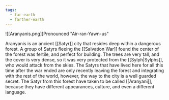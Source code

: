 ```yaml
---
tags:
  - far-earth
  - farther-earth
---
```

![[Aranyanis.png]]Pronounced "Air-ran-Yawn-us"

Aranyanis is an ancient [[Satyr]] city that resides deep within a dangerous forest. A group of Satyrs fleeing the [[Salvation War]] found the center of the forest was fertile, and perfect for building. The trees are very tall, and the cover is very dense, so it was very protected from the [[Sylph|Sylphs]], who would attack from the skies. The Satyrs that have lived here for all this time after the war ended are only recently leaving the forest and integrating with the rest of the world, however, the way to the city is a well guarded secret. The Satyr from this forest have taken to be called [[Aranyani]], because they have different appearances, culture, and even a different language.

